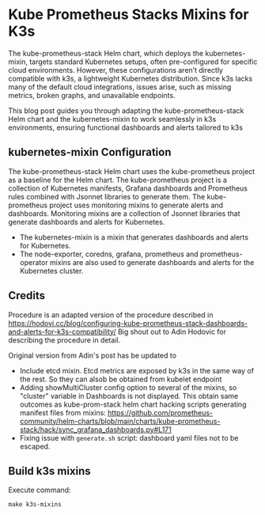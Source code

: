 # Kube Prometheus Stacks Mixins for K3s

The kube-prometheus-stack Helm chart, which deploys the kubernetes-mixin, targets standard Kubernetes setups, often pre-configured for specific cloud environments. However, these configurations aren’t directly compatible with k3s, a lightweight Kubernetes distribution. Since k3s lacks many of the default cloud integrations, issues arise, such as missing metrics, broken graphs, and unavailable endpoints.

This blog post guides you through adapting the kube-prometheus-stack Helm chart and the kubernetes-mixin to work seamlessly in k3s environments, ensuring functional dashboards and alerts tailored to k3s

## kubernetes-mixin Configuration

The kube-prometheus-stack Helm chart uses the kube-prometheus project as a baseline for the Helm chart. The kube-prometheus project is a collection of Kubernetes manifests, Grafana dashboards and Prometheus rules combined with Jsonnet libraries to generate them. The kube-prometheus project uses monitoring mixins to generate alerts and dashboards. Monitoring mixins are a collection of Jsonnet libraries that generate dashboards and alerts for Kubernetes.

- The kubernetes-mixin is a mixin that generates dashboards and alerts for Kubernetes.
- The node-exporter, coredns, grafana, prometheus and prometheus-operator mixins are also used to generate dashboards and alerts for the Kubernetes cluster.

## Credits

Procedure is an adapted version of the procedure described in https://hodovi.cc/blog/configuring-kube-prometheus-stack-dashboards-and-alerts-for-k3s-compatibility/
Big shout out to Adin Hodovic for describing the procedure in detail.

Original version from Adin's post has be updated to

- Include etcd mixin. Etcd metrics are exposed by k3s in the same way of the rest. So they can alsob be obtained from kubelet endpoint
- Adding showMultiCluster config option to several of the mixins, so "cluster" variable in Dashboards is not displayed. This obtain same outcomes as kube-prom-stack helm chart hacking scripts generating manifest files from mixins:
  https://github.com/prometheus-community/helm-charts/blob/main/charts/kube-prometheus-stack/hack/sync_grafana_dashboards.py#L171
- Fixing issue with `generate.sh` script: dashboard yaml files not to be escaped.

## Build k3s mixins

Execute command:

```shell
make k3s-mixins
```
